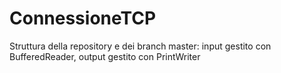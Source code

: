 # ConnessioneTCP
Struttura della repository e dei branch
master: input gestito con BufferedReader, output gestito con PrintWriter
